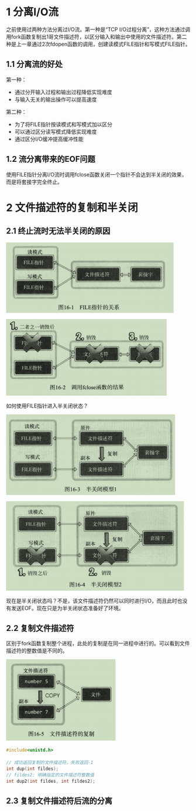 # 1 分离I/O流

之前使用过两种方法分离过I/O流。第一种是“TCP I/O过程分离”，这种方法通过调用fork函数复制出1哥文件描述符，以区分输入和输出中使用的文件描述符。第二种是上一章通过2次fdopen函数的调用，创建读模式FILE指针和写模式FILE指针。

## 1.1 分离流的好处

第一种：

- 通过分开输入过程和输出过程降低实现难度
- 与输入无关的输出操作可以提高速度

第二种：

- 为了将FILE指针按读模式和写模式加以区分
- 可以通过区分读写模式降低实现难度
- 通过区分I/O缓冲提高缓冲性能

## 1.2 流分离带来的EOF问题

使用FILE指针分离I/O流时调用fclose函数关闭一个指针不会达到半关闭的效果，而是将套接字完全终止。

# 2 文件描述符的复制和半关闭

## 2.1 终止流时无法半关闭的原因

![image-20220115133518485](../images/image-20220115133518485.png)

![image-20220115133542391](../images/image-20220115133542391.png)

如何使用FILE指针进入半关闭状态？

![image-20220115133634691](../images/image-20220115133634691.png)

![image-20220115135246883](../images/image-20220115135246883.png)

现在是半关闭状态吗？不是，该文件描述符仍然可以同时进行I/O，而且此时也没有发送EOF。现在只是为半关闭状态准备好了环境。

## 2.2 复制文件描述符

区别于fork函数复制整个进程，此处的复制是在同一进程中进行的。可以看到文件描述符的整数值是不同的。

![image-20220115135531112](../images/image-20220115135531112.png)

```c
#include<unistd.h>

// 成功返回复制的文件描述符，失败返回-1
int dup(int fildes);
// fildes2: 明确指定的文件描述符整数值
int dup2(int fildes, int fildes2);
```

## 2.3 复制文件描述符后流的分离

